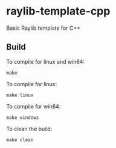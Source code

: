 # raylib-template-cpp
Basic Raylib template for C++

## Build
To compile for linux and win64:
```
make
```
To compile for linux:
```
make linux
```
To compile for win64:
```
make windows
```
To clean the build:
```
make clean
```